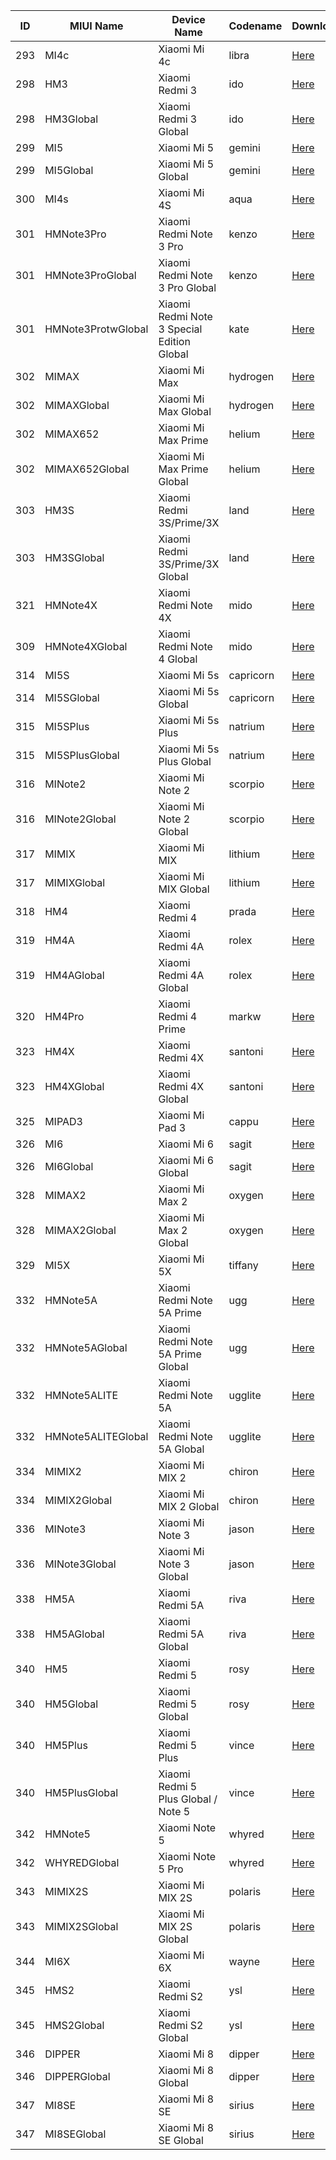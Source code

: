 | ID | MIUI Name | Device Name | Codename | Downloads |
| --- | --- | --- | --- | --- |
| 293 | MI4c | Xiaomi Mi 4c | libra | [Here](https://github.com/XiaomiFirmwareUpdater/firmware_xiaomi_libra/releases/latest) |
| 298 | HM3 | Xiaomi Redmi 3 | ido | [Here](https://github.com/XiaomiFirmwareUpdater/firmware_xiaomi_ido/releases/latest) |
| 298 | HM3Global | Xiaomi Redmi 3 Global | ido | [Here](https://github.com/XiaomiFirmwareUpdater/firmware_xiaomi_ido/releases/latest) |
| 299 | MI5 | Xiaomi Mi 5 | gemini | [Here](https://github.com/XiaomiFirmwareUpdater/firmware_xiaomi_gemini/releases/latest) |
| 299 | MI5Global | Xiaomi Mi 5 Global | gemini | [Here](https://github.com/XiaomiFirmwareUpdater/firmware_xiaomi_gemini/releases/latest) |
| 300 | MI4s | Xiaomi Mi 4S | aqua | [Here](https://github.com/XiaomiFirmwareUpdater/firmware_xiaomi_aqua/releases/latest) |
| 301 | HMNote3Pro | Xiaomi Redmi Note 3 Pro | kenzo | [Here](https://github.com/XiaomiFirmwareUpdater/firmware_xiaomi_kenzo/releases/latest) |
| 301 | HMNote3ProGlobal | Xiaomi Redmi Note 3 Pro Global | kenzo | [Here](https://github.com/XiaomiFirmwareUpdater/firmware_xiaomi_kenzo/releases/latest) |
| 301 | HMNote3ProtwGlobal | Xiaomi Redmi Note 3 Special Edition Global | kate | [Here](https://github.com/XiaomiFirmwareUpdater/firmware_xiaomi_kate/releases/latest) |
| 302 | MIMAX | Xiaomi Mi Max | hydrogen | [Here](https://github.com/XiaomiFirmwareUpdater/firmware_xiaomi_hydrogen/releases/latest) |
| 302 | MIMAXGlobal | Xiaomi Mi Max Global | hydrogen | [Here](https://github.com/XiaomiFirmwareUpdater/firmware_xiaomi_hydrogen/releases/latest) |
| 302 | MIMAX652 | Xiaomi Mi Max Prime | helium | [Here](https://github.com/XiaomiFirmwareUpdater/firmware_xiaomi_helium/releases/latest) |
| 302 | MIMAX652Global | Xiaomi Mi Max Prime Global | helium | [Here](https://github.com/XiaomiFirmwareUpdater/firmware_xiaomi_helium/releases/latest) |
| 303 | HM3S | Xiaomi Redmi 3S/Prime/3X | land | [Here](https://github.com/XiaomiFirmwareUpdater/firmware_xiaomi_land/releases/latest) |
| 303 | HM3SGlobal | Xiaomi Redmi 3S/Prime/3X Global | land | [Here](https://github.com/XiaomiFirmwareUpdater/firmware_xiaomi_land/releases/latest) |
| 321 | HMNote4X | Xiaomi Redmi Note 4X | mido | [Here](https://github.com/XiaomiFirmwareUpdater/firmware_xiaomi_mido/releases/latest) |
| 309 | HMNote4XGlobal | Xiaomi Redmi Note 4 Global | mido | [Here](https://github.com/XiaomiFirmwareUpdater/firmware_xiaomi_mido/releases/latest) |
| 314 | MI5S | Xiaomi Mi 5s | capricorn | [Here](https://github.com/XiaomiFirmwareUpdater/firmware_xiaomi_capricorn/releases/latest) |
| 314 | MI5SGlobal | Xiaomi Mi 5s Global | capricorn | [Here](https://github.com/XiaomiFirmwareUpdater/firmware_xiaomi_capricorn/releases/latest) |
| 315 | MI5SPlus | Xiaomi Mi 5s Plus | natrium | [Here](https://github.com/XiaomiFirmwareUpdater/firmware_xiaomi_natrium/releases/latest) |
| 315 | MI5SPlusGlobal | Xiaomi Mi 5s Plus Global | natrium | [Here](https://github.com/XiaomiFirmwareUpdater/firmware_xiaomi_natrium/releases/latest) |
| 316 | MINote2 | Xiaomi Mi Note 2 | scorpio | [Here](https://github.com/XiaomiFirmwareUpdater/firmware_xiaomi_scorpio/releases/latest) |
| 316 | MINote2Global | Xiaomi Mi Note 2 Global | scorpio | [Here](https://github.com/XiaomiFirmwareUpdater/firmware_xiaomi_scorpio/releases/latest) |
| 317 | MIMIX | Xiaomi Mi MIX | lithium | [Here](https://github.com/XiaomiFirmwareUpdater/firmware_xiaomi_lithium/releases/latest) |
| 317 | MIMIXGlobal | Xiaomi Mi MIX Global | lithium | [Here](https://github.com/XiaomiFirmwareUpdater/firmware_xiaomi_lithium/releases/latest) |
| 318 | HM4 | Xiaomi Redmi 4 | prada | [Here](https://github.com/XiaomiFirmwareUpdater/firmware_xiaomi_prada/releases/latest) |
| 319 | HM4A | Xiaomi Redmi 4A | rolex | [Here](https://github.com/XiaomiFirmwareUpdater/firmware_xiaomi_rolex/releases/latest) |
| 319 | HM4AGlobal | Xiaomi Redmi 4A Global | rolex | [Here](https://github.com/XiaomiFirmwareUpdater/firmware_xiaomi_rolex/releases/latest) |
| 320 | HM4Pro | Xiaomi Redmi 4 Prime | markw | [Here](https://github.com/XiaomiFirmwareUpdater/firmware_xiaomi_markw/releases/latest) |
| 323 | HM4X | Xiaomi Redmi 4X | santoni | [Here](https://github.com/XiaomiFirmwareUpdater/firmware_xiaomi_santoni/releases/latest) |
| 323 | HM4XGlobal | Xiaomi Redmi 4X Global | santoni | [Here](https://github.com/XiaomiFirmwareUpdater/firmware_xiaomi_santoni/releases/latest) |
| 325 | MIPAD3 | Xiaomi Mi Pad 3 | cappu | [Here](https://github.com/XiaomiFirmwareUpdater/firmware_xiaomi_cappu/releases/latest) |
| 326 | MI6 | Xiaomi Mi 6 | sagit | [Here](https://github.com/XiaomiFirmwareUpdater/firmware_xiaomi_sagit/releases/latest) |
| 326 | MI6Global | Xiaomi Mi 6 Global | sagit | [Here](https://github.com/XiaomiFirmwareUpdater/firmware_xiaomi_sagit/releases/latest) |
| 328 | MIMAX2 | Xiaomi Mi Max 2 | oxygen | [Here](https://github.com/XiaomiFirmwareUpdater/firmware_xiaomi_oxygen/releases/latest) |
| 328 | MIMAX2Global | Xiaomi Mi Max 2 Global | oxygen | [Here](https://github.com/XiaomiFirmwareUpdater/firmware_xiaomi_oxygen/releases/latest) |
| 329 | MI5X | Xiaomi Mi 5X | tiffany | [Here](https://github.com/XiaomiFirmwareUpdater/firmware_xiaomi_tiffany/releases/latest) |
| 332 | HMNote5A | Xiaomi Redmi Note 5A Prime | ugg | [Here](https://github.com/XiaomiFirmwareUpdater/firmware_xiaomi_ugg/releases/latest) |
| 332 | HMNote5AGlobal | Xiaomi Redmi Note 5A Prime Global | ugg | [Here](https://github.com/XiaomiFirmwareUpdater/firmware_xiaomi_ugg/releases/latest) |
| 332 | HMNote5ALITE | Xiaomi Redmi Note 5A | ugglite | [Here](https://github.com/XiaomiFirmwareUpdater/firmware_xiaomi_ugglite/releases/latest) |
| 332 | HMNote5ALITEGlobal | Xiaomi Redmi Note 5A Global | ugglite | [Here](https://github.com/XiaomiFirmwareUpdater/firmware_xiaomi_ugglite/releases/latest) |
| 334 | MIMIX2 | Xiaomi Mi MIX 2 | chiron | [Here](https://github.com/XiaomiFirmwareUpdater/firmware_xiaomi_chiron/releases/latest) |
| 334 | MIMIX2Global | Xiaomi Mi MIX 2 Global | chiron | [Here](https://github.com/XiaomiFirmwareUpdater/firmware_xiaomi_chiron/releases/latest) |
| 336 | MINote3 | Xiaomi Mi Note 3 | jason | [Here](https://github.com/XiaomiFirmwareUpdater/firmware_xiaomi_jason/releases/latest) |
| 336 | MINote3Global | Xiaomi Mi Note 3 Global | jason | [Here](https://github.com/XiaomiFirmwareUpdater/firmware_xiaomi_jason/releases/latest) |
| 338 | HM5A | Xiaomi Redmi 5A | riva | [Here](https://github.com/XiaomiFirmwareUpdater/firmware_xiaomi_riva/releases/latest) |
| 338 | HM5AGlobal | Xiaomi Redmi 5A Global | riva | [Here](https://github.com/XiaomiFirmwareUpdater/firmware_xiaomi_riva/releases/latest) |
| 340 | HM5 | Xiaomi Redmi 5 | rosy | [Here](https://github.com/XiaomiFirmwareUpdater/firmware_xiaomi_rosy/releases/latest) |
| 340 | HM5Global | Xiaomi Redmi 5 Global | rosy | [Here](https://github.com/XiaomiFirmwareUpdater/firmware_xiaomi_rosy/releases/latest) |
| 340 | HM5Plus | Xiaomi Redmi 5 Plus | vince | [Here](https://github.com/XiaomiFirmwareUpdater/firmware_xiaomi_vince/releases/latest) |
| 340 | HM5PlusGlobal | Xiaomi Redmi 5 Plus Global / Note 5 | vince | [Here](https://github.com/XiaomiFirmwareUpdater/firmware_xiaomi_vince/releases/latest) |
| 342 | HMNote5 | Xiaomi Note 5 | whyred | [Here](https://github.com/XiaomiFirmwareUpdater/firmware_xiaomi_whyred/releases/latest) |
| 342 | WHYREDGlobal | Xiaomi Note 5 Pro | whyred | [Here](https://github.com/XiaomiFirmwareUpdater/firmware_xiaomi_whyred/releases/latest) |
| 343 | MIMIX2S | Xiaomi Mi MIX 2S | polaris | [Here](https://github.com/XiaomiFirmwareUpdater/firmware_xiaomi_polaris/releases/latest) |
| 343 | MIMIX2SGlobal | Xiaomi Mi MIX 2S Global | polaris | [Here](https://github.com/XiaomiFirmwareUpdater/firmware_xiaomi_polaris/releases/latest) |
| 344 | MI6X | Xiaomi Mi 6X | wayne | [Here](https://github.com/XiaomiFirmwareUpdater/firmware_xiaomi_wayne/releases/latest) |
| 345 | HMS2 | Xiaomi Redmi S2 | ysl | [Here](https://github.com/XiaomiFirmwareUpdater/firmware_xiaomi_ysl/releases/latest) |
| 345 | HMS2Global | Xiaomi Redmi S2 Global | ysl | [Here](https://github.com/XiaomiFirmwareUpdater/firmware_xiaomi_ysl/releases/latest) |
| 346 | DIPPER | Xiaomi Mi 8 | dipper | [Here](https://github.com/XiaomiFirmwareUpdater/firmware_xiaomi_dipper/releases/latest) |
| 346 | DIPPERGlobal | Xiaomi Mi 8 Global | dipper | [Here](https://github.com/XiaomiFirmwareUpdater/firmware_xiaomi_dipper/releases/latest) |
| 347 | MI8SE | Xiaomi Mi 8 SE | sirius | [Here](https://github.com/XiaomiFirmwareUpdater/firmware_xiaomi_sirius/releases/latest) |
| 347 | MI8SEGlobal | Xiaomi Mi 8 SE Global | sirius | [Here](https://github.com/XiaomiFirmwareUpdater/firmware_xiaomi_sirius/releases/latest) |
